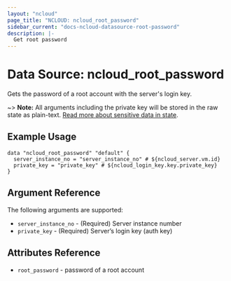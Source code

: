```yaml
---
layout: "ncloud"
page_title: "NCLOUD: ncloud_root_password"
sidebar_current: "docs-ncloud-datasource-root-password"
description: |-
  Get root password
---
```


# Data Source: ncloud_root_password

Gets the password of a root account with the server's login key.

~> **Note:** All arguments including the private key will be stored in the raw state as plain-text.
[Read more about sensitive data in state](/docs/state/sensitive-data.html).

## Example Usage

```hcl
data "ncloud_root_password" "default" {
  server_instance_no = "server_instance_no" # ${ncloud_server.vm.id}
  private_key = "private_key" # ${ncloud_login_key.key.private_key}
}
```

## Argument Reference

The following arguments are supported:

* `server_instance_no` - (Required) Server instance number
* `private_key` - (Required) Server’s login key (auth key)

## Attributes Reference


* `root_password` - password of a root account
